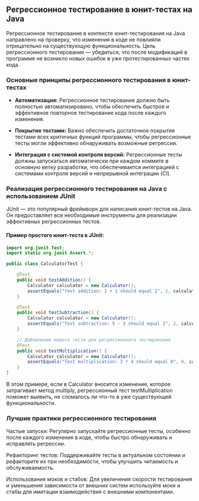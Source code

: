 ## Регрессионное тестирование в юнит-тестах на Java

Регрессионное тестирование в контексте юнит-тестирования на Java направлено на проверку, что изменения в коде не повлияли отрицательно на существующую функциональность. Цель регрессионного тестирования — убедиться, что после модификаций в программе не возникло новых ошибок в уже протестированных частях кода.

### Основные принципы регрессионного тестирования в юнит-тестах

- **Автоматизация:** Регрессионное тестирование должно быть полностью автоматизировано, чтобы обеспечить быстрое и эффективное повторное тестирование кода после каждого изменения.

- **Покрытие тестами:** Важно обеспечить достаточное покрытие тестами всех критичных функций программы, чтобы регрессионные тесты могли эффективно обнаруживать возможные регрессии.

- **Интеграция с системой контроля версий:** Регрессионные тесты должны запускаться автоматически при каждом коммите в основную ветку разработки, что обеспечивается интеграцией с системами контроля версий и непрерывной интеграции (CI).

### Реализация регрессионного тестирования на Java с использованием JUnit

JUnit — это популярный фреймворк для написания юнит-тестов на Java. Он предоставляет все необходимые инструменты для реализации эффективных регрессионных тестов.

#### Пример простого юнит-теста в JUnit:

```java
import org.junit.Test;
import static org.junit.Assert.*;

public class CalculatorTest {

    @Test
    public void testAddition() {
        Calculator calculator = new Calculator();
        assertEquals("Test addition: 1 + 1 should equal 2", 2, calculator.add(1, 1));
    }

    @Test
    public void testSubtraction() {
        Calculator calculator = new Calculator();
        assertEquals("Test subtraction: 5 - 3 should equal 2", 2, calculator.subtract(5, 3));
    }

    // Добавление нового теста для регрессионного тестирования
    @Test
    public void testMultiplication() {
        Calculator calculator = new Calculator();
        assertEquals("Test multiplication: 2 * 4 should equal 8", 8, calculator.multiply(2, 4));
    }
}
```
В этом примере, если в Calculator вносится изменение, которое затрагивает метод multiply, регрессионный тест testMultiplication поможет выявить, не сломалось ли что-то в уже существующей функциональности.

### Лучшие практики регрессионного тестирования
Частые запуски: Регулярно запускайте регрессионные тесты, особенно после каждого изменения в коде, чтобы быстро обнаруживать и исправлять регрессии.

Рефакторинг тестов: Поддерживайте тесты в актуальном состоянии и рефакторите их при необходимости, чтобы улучшить читаемость и обслуживаемость.

Использование моков и стабов: Для увеличения скорости тестирования и уменьшения зависимости от внешних систем используйте моки и стабы для имитации взаимодействия с внешними компонентами.
